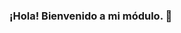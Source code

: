 ### ¡Hola! Bienvenido a mi módulo. 👋

<!--
**crisheap/crisheap** es un repositorio ✨ _especial_ ✨ porque su `README.md` (este archivo) aparece en su perfil de GitHub.

Aquí hay algunas ideas para comenzar:

- 🔭 Actualmente estoy trabajando en la empresa de Colsubsidio
- 🌱 Actualmente estoy aprendiendo programación en HTML, CSS, JavaScript
- 👯 Busco colaborar en la ensañanza 
- 🤔 Estoy buscando ayuda en apreder mucho en programación
- 💬 Pregúntame sobre lo que quieras.
- 📫 Cómo contactarme: 3123154810 - 3004246845
- 😄 Pronombres: Crisheap
- ⚡ Dato curioso: Me gusta las peluculas de Terror.
-->
